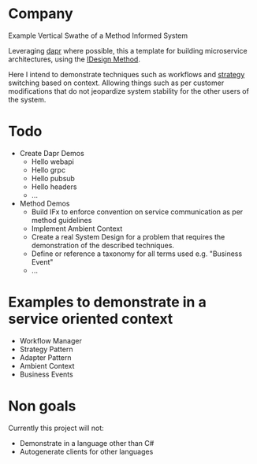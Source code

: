 # Company
Example Vertical Swathe of a Method Informed System

Leveraging [dapr](https://dapr.io/) where possible, this a template for building microservice architectures, using the [IDesign Method](http://www.idesign.net/).

Here I intend to demonstrate techniques such as workflows and [strategy](https://en.wikipedia.org/wiki/Strategy_pattern) switching based on context. Allowing things such as per customer modifications that do not jeopardize system stability for the other users of the system.

# Todo
* Create Dapr Demos
    * Hello webapi
    * Hello grpc
    * Hello pubsub
    * Hello headers
    * ...
* Method Demos
    * Build IFx to enforce convention on service communication as per method guidelines
    * Implement Ambient Context
    * Create a real System Design for a problem that requires the demonstration of the described techniques.
    * Define or reference a taxonomy for all terms used e.g. "Business Event"
    * ...

# Examples to demonstrate in a service oriented context
* Workflow Manager
* Strategy Pattern 
* Adapter Pattern
* Ambient Context
* Business Events

# Non goals
Currently this project will not:
* Demonstrate in a language other than C#
* Autogenerate clients for other languages
